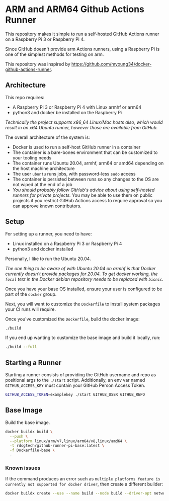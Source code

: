ARM and ARM64 Github Actions Runner
===================================

This repository makes it simple to run a self-hosted GitHub Actions runner on a Raspberry Pi 3 or Raspberry Pi 4.

Since GitHub doesn't provide arm Actions runners, using a Raspberry Pi is one of the simplest methods for testing on arm.

This repository was inspired by https://github.com/myoung34/docker-github-actions-runner.

## Architecture

This repo requires:

 - A Raspberry Pi 3 or Raspberry Pi 4 with Linux armhf or arm64
 - python3 and docker be installed on the Raspberry Pi

*Technically the project supports x86_64 Linux/Mac hosts also, which would
result in an x64 Ubuntu runner, however those are available from GitHub.*

The overall architecture of the system is:

 - Docker is used to run a self-host GitHub runner in a container
 - The container is a bare-bones environment that can be customized to your
   tooling needs
 - The container runs Ubuntu 20.04, armhf, arm64 or amd64 depending on the
   host machine architecture
 - The user `ubuntu` runs jobs, with password-less `sudo` access
 - The container is persisted between runs so any changes to the OS are not
   wiped at the end of a job
 - *You should probably follow GitHub's advice about using self-hosted runners
   for private projects.* You may be able to use them on public projects if
   you restrict GitHub Actions access to require approval so you can approve
   known contributors.

## Setup

For setting up a runner, you need to have:

 - Linux installed on a Raspberry Pi 3 or Raspberry Pi 4
 - python3 and docker installed

Personally, I like to run the Ubuntu 20.04.

*The one thing to be aware of with Ubuntu 20.04 on armhf is that Docker
currently doesn't provide packages for 20.04. To get docker working, the
`focal` text in the Docker debian repository needs to be replaced with
`bionic`.*

Once you have your base OS installed, ensure your user is configured to be
part of the `docker` group.

Next, you will want to customize the `Dockerfile` to install system packages
your CI runs will require.

Once you've customized the `Dockerfile`, build the docker image:

```bash
./build
```

If you end up wanting to customize the base image and build it locally, run:

```bash
./build --full
```

## Starting a Runner

Starting a runner consists of providing the GitHub username and repo as
positional args to the `./start` script. Additionally, an env var named
`GITHUB_ACCESS_KEY` must contain your GitHub Person Access Token.

```bash
GITHUB_ACCESS_TOKEN=examplekey ./start GITHUB_USER GITHUB_REPO
```

## Base Image

Build the base image.

```bash
docker buildx build \
  --push \
  --platform linux/arm/v7,linux/arm64/v8,linux/amd64 \
  -t rdogtech/github-runner-pi-base:latest \
  -f Dockerfile-base \
  .
```

### Known issues

If the command produces an error such as `multiple platforms feature is
currently not supported for docker driver`, then create a different builder:

```bash
docker buildx create --use --name build --node build --driver-opt network=host
```
